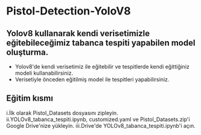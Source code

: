 # Pistol-Detection-YoloV8
 
## Yolov8 kullanarak kendi verisetimizle eğitebileceğimiz tabanca tespiti yapabilen model oluşturma.
- Yolov8'de kendi verisetimiz ile eğitebilir ve tespitlerde kendi eğittiğiniz modeli kullanabilirsiniz.
- Verisetiyle önceden eğitilmiş model ile tespitleri yapabilirsiniz.

## Eğitim kısmı
i.İlk olarak Pistol_Datasets dosyasını zipleyin.
ii.YOLOv8_tabanca_tespiti.ipynb, customized.yaml ve Pistol_Datasets.zip'i Google Drive'nize yükleyin.
iii.Drive'de YOLOv8_tabanca_tespiti.ipynb'i açın.


